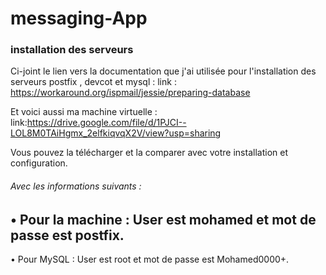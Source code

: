 # messaging-App
### installation des serveurs 

Ci-joint le lien vers la documentation que j'ai utilisée pour l'installation des serveurs postfix , devcot et mysql :
link : https://workaround.org/ispmail/jessie/preparing-database

Et voici aussi ma machine virtuelle : 
link:https://drive.google.com/file/d/1PJCI--LOL8M0TAiHgmx_2elfkiqvqX2V/view?usp=sharing

Vous pouvez la télécharger et la comparer avec votre installation et configuration.
###### Avec les informations suivants :
•	Pour la machine : User est mohamed et mot de passe est postfix.
---
•	Pour MySQL : User est root et mot de passe est Mohamed0000+.
